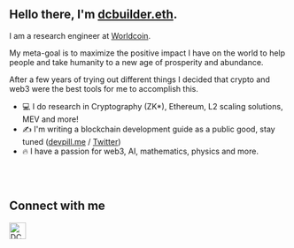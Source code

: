 ## Hello there, I'm [dcbuilder.eth](https://twitter.com/DCbuild3r).

I am a research engineer at [Worldcoin](https://worldcoin.org/).

My meta-goal is to maximize the positive impact I have on the world to help people and take humanity to a new age of prosperity and abundance.

After a few years of trying out different things I decided that crypto and web3 were the best tools for me to accomplish this.

- 💻 I do research in Cryptography (ZK*), Ethereum, L2 scaling solutions, MEV and more!
- ✍️ I'm writing a blockchain development guide as a public good, stay tuned ([devpill.me](http://devpill.me/) / [Twitter](https://twitter.com/devpillme))
- 🔥 I have a passion for web3, AI, mathematics, physics and more.

<br />

<br /> 

[twitter]: https://twitter.com/DCbuild3r 

## Connect with me

[<img align="left" alt="DCBuilder | Twitter" width="30px" src="https://cdn.jsdelivr.net/npm/simple-icons@v3/icons/twitter.svg" />][twitter]
